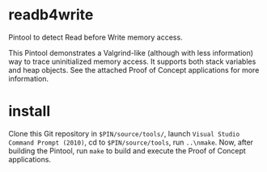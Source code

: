 readb4write
===========

Pintool to detect Read before Write memory access.

This Pintool demonstrates a Valgrind-like (although with less information)
way to trace uninitialized memory access. It supports both stack variables and
heap objects. See the attached Proof of Concept applications for more
information.

install
=======

Clone this Git repository in `$PIN/source/tools/`, launch `Visual Studio
Command Prompt (2010)`, cd to `$PIN/source/tools`, run `..\nmake`.
Now, after building the Pintool, run `make` to build and execute the Proof of
Concept applications.
